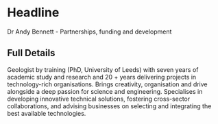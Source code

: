 # Headline

Dr Andy Bennett - Partnerships, funding and development

## Full Details

Geologist by training (PhD, University of Leeds) with seven years of academic study and research and 20 + years delivering projects in technology-rich organisations. Brings creativity, organisation and drive alongside a deep passion for science and engineering. Specialises in developing innovative technical solutions, fostering cross-sector collaborations, and advising businesses on selecting and integrating the best available technologies.